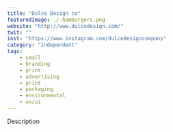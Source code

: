 ```yaml
---
title: "Dulce Design co"
featuredImage: ./-hamburgers.png
website: "http://www.dulcedesign.com/"
twit: ""
inst: "https://www.instagram.com/dulcedesigncompany"
category: "independent"
tags:
    - small
    - branding
    - print
    - advertising
    - print
    - packaging
    - environmental
    - ux/ui
---
```


Description
